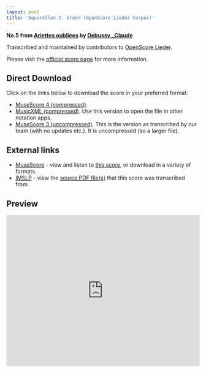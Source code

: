 ```yaml
---
layout: post
title: 'Aquarelles I. Green (OpenScore Lieder Corpus)'
---
```


__No.5 from [Ariettes oubliées](https://fourscoreandmore.org/openscore/lieder/Debussy%2C_Claude/Ariettes_oubli%C3%A9es/) by [Debussy,_Claude](https://fourscoreandmore.org/openscore/lieder/Debussy%2C_Claude)__

Transcribed and maintained by contributors to [OpenScore Lieder].

Please visit the [official score page] for more information.

[official score page]: https://musescore.com/openscore-lieder-corpus/scores/5060938
[OpenScore Lieder]: https://musescore.com/openscore-lieder-corpus

## Direct Download

Click on the links below to download the score in your preferred format:
- [MuseScore 4 (compressed)](https://fourscoreandmore.org/openscore/lieder/Debussy%2C_Claude/Ariettes_oubli%C3%A9es/5_Aquarelles_I._Green.mscz).
- [MusicXML (compressed)](https://fourscoreandmore.org/openscore/lieder/Debussy%2C_Claude/Ariettes_oubli%C3%A9es/5_Aquarelles_I._Green.mxl). Use this version to open the file in other notation apps.
- [MuseScore 3 (uncompressed)](https://raw.githubusercontent.com/OpenScore/Lieder/refs/heads/main/scores/Debussy%2C_Claude/Ariettes_oubli%C3%A9es/5_Aquarelles_I._Green/lc5060938.mscx). This is the version as transcribed by our team (with no updates etc.). It is uncompressed (so a larger file).

## External links

- [MuseScore] - view and listen to [this score][MuseScore], or download in a variety of formats.
- [IMSLP] - view the [source PDF file(s)][IMSLP] that this score was transcribed from.

[MuseScore]: https://musescore.com/score/5060938
[IMSLP]: https://imslp.org/wiki/Special:ReverseLookup/14819

## Preview

<iframe width="100%" height="394" src="https://musescore.com/openscore-lieder-corpus/scores/5060938/embed" frameborder="0" allowfullscreen allow="autoplay; fullscreen"></iframe>
